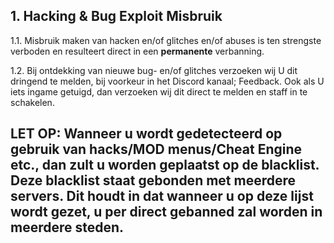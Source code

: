 ## 1. Hacking & Bug Exploit Misbruik

1.1. Misbruik maken van hacken en/of glitches en/of abuses is ten strengste verboden en resulteert direct in een **permanente** verbanning.

1.2. Bij ontdekking van nieuwe bug- en/of glitches verzoeken wij U dit dringend te melden, bij voorkeur in het Discord kanaal; Feedback. Ook als U iets ingame getuigd, dan verzoeken wij dit direct te melden en staff in te schakelen.

## **LET OP: Wanneer u wordt gedetecteerd op gebruik van hacks/MOD menus/Cheat Engine etc., dan zult u worden geplaatst op de blacklist. Deze blacklist staat gebonden met meerdere servers. Dit houdt in dat wanneer u op deze lijst wordt gezet, u per direct gebanned zal worden in meerdere steden.**
